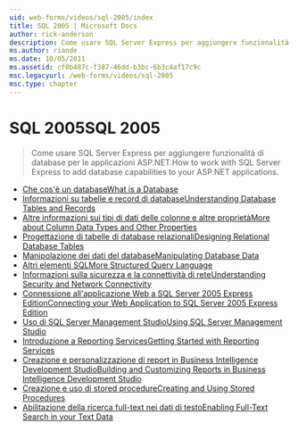 ```yaml
---
uid: web-forms/videos/sql-2005/index
title: SQL 2005 | Microsoft Docs
author: rick-anderson
description: Come usare SQL Server Express per aggiungere funzionalità di database per le applicazioni ASP.NET.
ms.author: riande
ms.date: 10/05/2011
ms.assetid: cf0b487c-f387-46dd-b3bc-6b3c4af17c9c
msc.legacyurl: /web-forms/videos/sql-2005
msc.type: chapter
---
```

<a name="sql-2005"></a><span data-ttu-id="377b5-103">SQL 2005</span><span class="sxs-lookup"><span data-stu-id="377b5-103">SQL 2005</span></span>
====================
> <span data-ttu-id="377b5-104">Come usare SQL Server Express per aggiungere funzionalità di database per le applicazioni ASP.NET.</span><span class="sxs-lookup"><span data-stu-id="377b5-104">How to work with SQL Server Express to add database capabilities to your ASP.NET applications.</span></span>


- [<span data-ttu-id="377b5-105">Che cos'è un database</span><span class="sxs-lookup"><span data-stu-id="377b5-105">What is a Database</span></span>](what-is-a-database.md)
- [<span data-ttu-id="377b5-106">Informazioni su tabelle e record di database</span><span class="sxs-lookup"><span data-stu-id="377b5-106">Understanding Database Tables and Records</span></span>](understanding-database-tables-and-records.md)
- [<span data-ttu-id="377b5-107">Altre informazioni sui tipi di dati delle colonne e altre proprietà</span><span class="sxs-lookup"><span data-stu-id="377b5-107">More about Column Data Types and Other Properties</span></span>](more-about-column-data-types-and-other-properties.md)
- [<span data-ttu-id="377b5-108">Progettazione di tabelle di database relazionali</span><span class="sxs-lookup"><span data-stu-id="377b5-108">Designing Relational Database Tables</span></span>](designing-relational-database-tables.md)
- [<span data-ttu-id="377b5-109">Manipolazione dei dati del database</span><span class="sxs-lookup"><span data-stu-id="377b5-109">Manipulating Database Data</span></span>](manipulating-database-data.md)
- [<span data-ttu-id="377b5-110">Altri elementi SQL</span><span class="sxs-lookup"><span data-stu-id="377b5-110">More Structured Query Language</span></span>](more-structured-query-language.md)
- [<span data-ttu-id="377b5-111">Informazioni sulla sicurezza e la connettività di rete</span><span class="sxs-lookup"><span data-stu-id="377b5-111">Understanding Security and Network Connectivity</span></span>](understanding-security-and-network-connectivity.md)
- [<span data-ttu-id="377b5-112">Connessione all'applicazione Web a SQL Server 2005 Express Edition</span><span class="sxs-lookup"><span data-stu-id="377b5-112">Connecting your Web Application to SQL Server 2005 Express Edition</span></span>](connecting-your-web-application-to-sql-server-2005-express-edition.md)
- [<span data-ttu-id="377b5-113">Uso di SQL Server Management Studio</span><span class="sxs-lookup"><span data-stu-id="377b5-113">Using SQL Server Management Studio</span></span>](using-sql-server-management-studio.md)
- [<span data-ttu-id="377b5-114">Introduzione a Reporting Services</span><span class="sxs-lookup"><span data-stu-id="377b5-114">Getting Started with Reporting Services</span></span>](getting-started-with-reporting-services.md)
- [<span data-ttu-id="377b5-115">Creazione e personalizzazione di report in Business Intelligence Development Studio</span><span class="sxs-lookup"><span data-stu-id="377b5-115">Building and Customizing Reports in Business Intelligence Development Studio</span></span>](building-and-customizing-reports-in-business-intelligence-development-studio.md)
- [<span data-ttu-id="377b5-116">Creazione e uso di stored procedure</span><span class="sxs-lookup"><span data-stu-id="377b5-116">Creating and Using Stored Procedures</span></span>](creating-and-using-stored-procedures.md)
- [<span data-ttu-id="377b5-117">Abilitazione della ricerca full-text nei dati di testo</span><span class="sxs-lookup"><span data-stu-id="377b5-117">Enabling Full-Text Search in your Text Data</span></span>](enabling-full-text-search-in-your-text-data.md)
